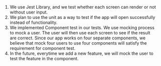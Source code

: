 1. We use Jest Library, and we test whether each screen can render or not without user input.
2. We plan to use the unit as a way to test if the app will open successfully instead of functionality.
3. We implemented Component test in our tests. We use mocking process to mock a user. The user will then use each screen to see if the result are correct. Since our app works on four separate components, we believe that mock four users to use four components will satisfy the requirement for component test.
4. In the future, everytime we add a new feature, we will mock the user to test the feature in the component.